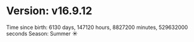 # Version: v16.9.12
Time since birth: 6130 days, 147120 hours, 8827200 minutes, 529632000 seconds
Season: Summer ☀️
